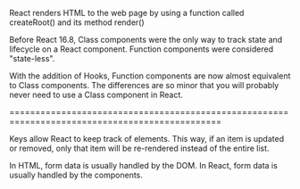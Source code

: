 React renders HTML to the web page 
by using a function called 
    createRoot() and its method render()


Before React 16.8, Class components were the only way to track state and lifecycle on a React component. 
Function components were considered "state-less".

With the addition of Hooks, Function components are now almost equivalent to Class components. 
The differences are so minor that you will probably never need to use a Class component in React.

===============================================================================================


Keys allow React to keep track of elements. 
This way, if an item is updated or removed, only that item will be re-rendered instead of the entire list.


In HTML, form data is usually handled by the DOM.
In React, form data is usually handled by the components.

